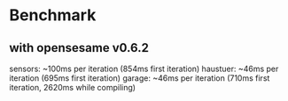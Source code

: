 # Benchmark

## with opensesame v0.6.2

sensors: ~100ms per iteration (854ms first iteration)
haustuer: ~46ms per iteration (695ms first iteration)
garage:   ~46ms per iteration (710ms first iteration, 2620ms while compiling)

